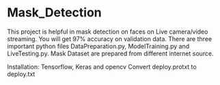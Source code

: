 # Mask_Detection
This project is helpful in mask detection on faces on Live camera/video streaming. You will get 97% accuracy on validation data. There are three important python files DataPreparation.py, ModelTraining.py and LiveTesting.py.
Mask Dataset are prepared from different internet source.

Installation:
Tensorflow, Keras and opencv
Convert deploy.protxt to deploy.txt

